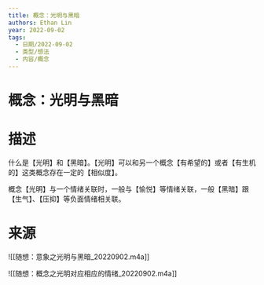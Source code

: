 ```yaml
---
title: 概念：光明与黑暗
authors: Ethan Lin
year: 2022-09-02 
tags:
  - 日期/2022-09-02 
  - 类型/想法 
  - 内容/概念 
---
```



# 概念：光明与黑暗






# 描述

什么是【光明】和【黑暗】。【光明】可以和另一个概念【有希望的】或者【有生机的】这类概念存在一定的【相似度】。

概念【光明】与一个情绪关联时，一般与【愉悦】等情绪关联，一般【黑暗】跟【生气】、【压抑】等负面情绪相关联。


# 来源

![[随想：意象之光明与黑暗_20220902.m4a]]


![[随想：概念之光明对应相应的情绪_20220902.m4a]]
